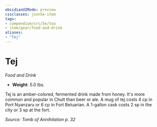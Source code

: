 ```yaml
---
obsidianUIMode: preview
cssclasses: json5e-item
tags:
- compendium/src/5e/toa
- item/gear/food-and-drink
aliases: 
- "Tej"
---
```

# Tej
*Food and Drink*  

- **Weight**: 5.0 lbs.

Tej is an amber-colored, fermented drink made from honey. It's more common and popular in Chult than beer or ale. A mug of tej costs 4 cp in Port Nyanzaru or 6 cp in Fort Beluarian. A 1-gallon cask costs 2 sp in the city or 3 sp at the fort.

*Source: Tomb of Annihilation p. 32*